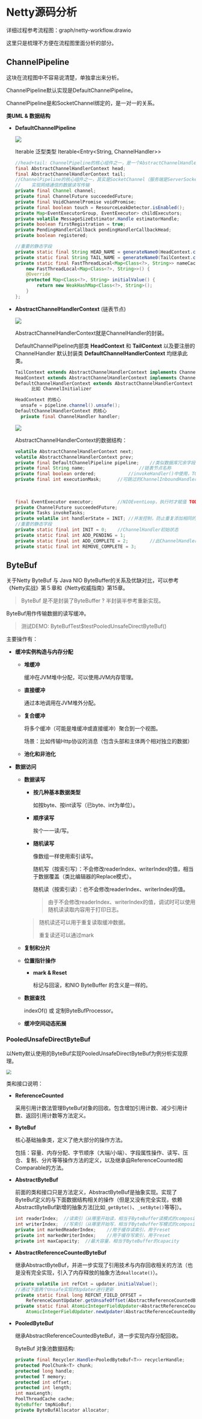 # Netty源码分析

详细过程参考流程图：graph/netty-workflow.drawio

这里只是梳理不方便在流程图里面分析的部分。



## ChannelPipeline

这块在流程图中不容易说清楚，单独拿出来分析。

ChannelPipeline默认实现是DefaultChannelPipeline。

ChannelPipeline是和SocketChannel绑定的，是一对一的关系。

**类UML & 数据结构**

+ **DefaultChannelPipeline**

  ![](picture/DefaultChannelPipeline-UML.png)

  Iterable 泛型类型 Iterable<Entry<String, ChannelHandler>>

  ```java
  //head+tail: ChannelPipeline的核心组件之一，是一个AbstractChannelHandlerContext的链表
  final AbstractChannelHandlerContext head;
  final AbstractChannelHandlerContext tail;
  //ChannelPipeline的核心组件之一，其实是SocketChannel（服务端是ServerSocketChannel,客户端是SocektChannel），
  //	实现网络通信的数据读写传输
  private final Channel channel;
  private final ChannelFuture succeededFuture;
  private final VoidChannelPromise voidPromise;
  private final boolean touch = ResourceLeakDetector.isEnabled();
  private Map<EventExecutorGroup, EventExecutor> childExecutors;
  private volatile MessageSizeEstimator.Handle estimatorHandle;
  private boolean firstRegistration = true;
  private PendingHandlerCallback pendingHandlerCallbackHead;
  private boolean registered;
  
  //重要的静态字段
  private static final String HEAD_NAME = generateName0(HeadContext.class);
  private static final String TAIL_NAME = generateName0(TailContext.class);
  private static final FastThreadLocal<Map<Class<?>, String>> nameCaches =
      new FastThreadLocal<Map<Class<?>, String>>() {
      @Override
      protected Map<Class<?>, String> initialValue() {
          return new WeakHashMap<Class<?>, String>();
      }
  };
  ```

+ **AbstractChannelHandlerContext** (链表节点)

  ![](picture/AbstractChannelHandlerContext-UML.png)

  AbstractChannelHandlerContext就是ChannelHandler的封装。

  DefaultChannelPipeline内部类 **HeadContext** 和 **TailContext** 以及要注册的 ChannelHandler 默认封装类 **DefaultChannelHandlerContext** 均继承此类。

  ```java
  TailContext extends AbstractChannelHandlerContext implements ChannelInboundHandler
  HeadContext extends AbstractChannelHandlerContext implements ChannelOutboundHandler, ChannelInboundHandler
  DefaultChannelHandlerContext extends AbstractChannelHandlerContext
      	比如 ChannelInitializer 
  
  HeadContext 的核心
  	unsafe = pipeline.channel().unsafe();
  DefaultChannelHandlerContext 的核心
  	private final ChannelHandler handler;
  ```

  ![](picture/ChannelInitializer-UML.png)

  AbstractChannelHandlerContext的数据结构：

  ```java
  volatile AbstractChannelHandlerContext next;
  volatile AbstractChannelHandlerContext prev;
  private final DefaultChannelPipeline pipeline;	//类似数据库冗余字段，主要是为了方便查pipeline中的信息
  private final String name;					//链表节点名称
  private final boolean ordered;			//invokeHandler()中使用，TODO
  private final int executionMask;		//可跳过的ChannelInboundHandler 、ChannelOutboundHandler方法位标志（1不可跳过、0跳过）, 方法上加@Skip注解可跳过
  																		//一共17位，低1位标识实现的ChannelHandlerContext的exceptionCaught方法是否可跳过
  																		//中8位标识实现的哪些ChannelInboundHandler方法可跳过，
  																		//高8位标识实现的哪些ChannelOutboundHandler方法可跳过
  final EventExecutor executor;			//NIOEventLoop，执行时才赋值 TODO
  private ChannelFuture succeededFuture;
  private Tasks invokeTasks;
  private volatile int handlerState = INIT;	//并发控制，防止重复添加相同的channelHandler到链表，原理是自旋CAS。
  //重要的静态字段
  private static final int INIT = 0;	//ChannelHandler初始状态
  private static final int ADD_PENDING = 1;
  private static final int ADD_COMPLETE = 2;		//此ChannelHandler成功加入链表的状态
  private static final int REMOVE_COMPLETE = 3;
  ```



## ByteBuf

关于Netty ByteBuf 与 Java NIO ByteBuffer的关系及优缺对比，可以参考《Netty实战》第５章和《Netty权威指南》第15章。

> ByteBuf 是不是封装了ByteBuffer ? 半封装半参考重新实现。

ByteBuf用作传输数据的读写缓冲。

> 测试DEMO: ByteBufTest$testPooledUnsafeDirectByteBuf()

主要操作有：

+ **缓冲实例构造与内存分配**

  + **堆缓冲**

    缓冲在JVM堆中分配，可以使用JVM内存管理。

  + **直接缓冲**

    通过本地调用在JVM堆外分配。

  + **复合缓冲**

    将多个缓冲（可能是堆缓冲或直接缓冲）聚合到一个视图。

    场景：比如传输Http协议的消息（包含头部和主体两个相对独立的数据）

  + **池化和非池化**

+ **数据访问**

  + **数据读写**

    + **按几种基本数据类型**

      如按byte、按int读写（已byte、int为单位）。

    + **顺序读写**

      挨个一一读/写。

    + **随机读写**

      像数组一样使用索引读写。
    
      随机写（按索引写）：不会修改readerIndex、writerIndex的值，相当于数据覆盖（类比编辑器的Replace模式）。
    
      随机读（按索引读）：也不会修改readerIndex、writerIndex的值。
    
      > 由于不会修改readerIndex、writerIndex的值，调试时可以使用随机读读取内容用于打印日志。
    >
      > 随机读还可以用于重复读取缓冲数据。
    >
      > 重复读还可以通过mark

  + **复制和分片**
  
  + **位置指针操作**
  
    + **mark & Reset**
  
      标记与回滚，和NIO ByteBuffer 的含义是一样的。
  
  + **数据查找**
  
    indexOf() 或 定制ByteBufProcessor。
  
  + **缓冲空间动态拓展**

### PooledUnsafeDirectByteBuf

以Netty默认使用的ByteBuf实现PooledUnsafeDirectByteBuf为例分析实现原理。

<img src="picture/PooledUnsafeDirectByteBuf-UML.png" style="zoom: 80%;" />

类和接口说明：

+ **ReferenceCounted** 

  采用引用计数法管理ByteBuf对象的回收。包含增加引用计数、减少引用计数、返回引用计数等方法定义。

+ **ByteBuf**

  核心基础抽象类，定义了绝大部分的操作方法。

  包括：容量、内存分配、字节顺序（大端/小端）、字段属性操作、读写、压合、复制、分片等等操作方法的定义，以及继承自ReferenceCounted和Comparable的方法。

+ **AbstractByteBuf** 

  前面的类和接口只是方法定义，AbstractByteBuf是抽象实现。实现了ByteBuf定义的与下面数据结构相关的操作（但是又没有完全实现，依赖AbstractByteBuf新增的抽象方法[比如`_getByte()`、`_setByte()`等等]）。

  ```java
  int readerIndex;	//读索引（从哪里开始读，相当于ByteBuffer读模式的composition）
  int writerIndex;	//写索引（从哪里开始写，相当于ByteBuffer写模式的composition）
  private int markedReaderIndex;	//用于缓存读索引，用于reset
  private int markedWriterIndex;	//用于缓存写索引，用于reset
  private int maxCapacity;	//最大容量，相当于ByteBuffer的capacity
  ```

+ **AbstractReferenceCountedByteBuf**

  继承AbstractByteBuf，并进一步实现了引用技术与内存回收相关的方法（也是没有完全实现，引入了内存释放的抽象方法`deallocate()`）。

  ```java
  private volatile int refCnt = updater.initialValue();
  //通过下面两个Unsafe实现的Updater进行更新
  private static final long REFCNT_FIELD_OFFSET =
      ReferenceCountUpdater.getUnsafeOffset(AbstractReferenceCountedByteBuf.class, "refCnt");
  private static final AtomicIntegerFieldUpdater<AbstractReferenceCountedByteBuf> AIF_UPDATER =
      AtomicIntegerFieldUpdater.newUpdater(AbstractReferenceCountedByteBuf.class, "refCnt");
  ```

+ **PooledByteBuf**

  继承AbstractReferenceCountedByteBuf，进一步实现内存分配回收。

  ByteBuf 对象池数据结构:

  ```java
  private final Recycler.Handle<PooledByteBuf<T>> recyclerHandle;
  protected PoolChunk<T> chunk;
  protected long handle;
  protected T memory;
  protected int offset;
  protected int length;
  int maxLength;
  PoolThreadCache cache;
  ByteBuffer tmpNioBuf;
  private ByteBufAllocator allocator;
  ```

  